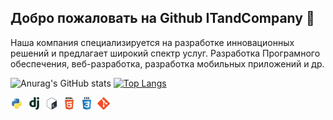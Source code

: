 ## Добро пожаловать на Github ITandCompany 👋

Наша компания специализируется на разработке инновационных решений и предлагает широкий спектр услуг. Разработка Програмного обеспечения, веб-разработка, разработка мобильных приложений и др.

![Anurag's GitHub stats](https://github-readme-stats.vercel.app/api?username=Itandcompany&theme=tokyonight&show_icons=true)
[![Top Langs](https://github-readme-stats.vercel.app/api/top-langs/?username=Itandcompany&layout=compact)](https://github.com/Itandcompany/github-readme-stats)

<div>
  <img src="https://github.com/devicons/devicon/blob/master/icons/python/python-original.svg" width="20" height="20"/>&nbsp;
  <img src="https://github.com/devicons/devicon/blob/master/icons/django/django-plain.svg" width="20" height="20"/>&nbsp;
  <img src="https://github.com/devicons/devicon/blob/master/icons/bash/bash-plain.svg" width="20" height="20"/>&nbsp;
  <img src="https://github.com/devicons/devicon/blob/master/icons/html5/html5-original-wordmark.svg" width="20" height="20"/>&nbsp;
  <img src="https://github.com/devicons/devicon/blob/master/icons/css3/css3-original-wordmark.svg" width="20" height="20"/>&nbsp;
  <img src="https://github.com/devicons/devicon/blob/master/icons/git/git-original.svg" width="20" height="20"/>&nbsp;
</div>
